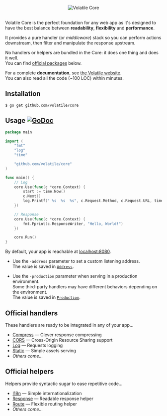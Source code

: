 <p align="center"><img src="http://volatile.whitedevops.com/images/repositories/core/logo.png" alt="Volatile Core" title="Volatile Core"><br><br></p>


Volatile Core is the perfect foundation for any web app as it's designed to have the best balance between **readability**, **flexibility** and **performance**.  

It provides a pure handler (or *middleware*) stack so you can perform actions downstream, then filter and manipulate the response upstream.

No handlers or helpers are bundled in the Core: it does one thing and does it well.  
You can find [official packages](#official-handlers) below.

For a complete **documentation**, see [the Volatile website](http://volatile.whitedevops.com).  
You can also read all the code (~100 LOC) within minutes.

## Installation

```Shell
$ go get github.com/volatile/core
```

## Usage [![GoDoc](https://godoc.org/github.com/volatile/core?status.svg)](https://godoc.org/github.com/volatile/core)

```Go
package main

import (
	"fmt"
	"log"
	"time"

	"github.com/volatile/core"
)

func main() {
	// Log
	core.Use(func(c *core.Context) {
		start := time.Now()
		c.Next()
		log.Printf(" %s  %s  %s", c.Request.Method, c.Request.URL, time.Since(start))
	})

	// Response
	core.Use(func(c *core.Context) {
		fmt.Fprint(c.ResponseWriter, "Hello, World!")
	})

	core.Run()
}
```

By default, your app is reachable at [localhost:8080](http://localhost:8080).

- Use the `-address` parameter to set a custom listening address.  
  The value is saved in [`Address`](https://godoc.org/github.com/volatile/core#Address).

- Use the `-production` parameter when serving in a production environment.  
  Some third-party handlers may have different behaviors depending on the environment.  
  The value is saved in [`Production`](https://godoc.org/github.com/volatile/core#Production).

## Official handlers

These handlers are ready to be integrated in any of your app…

- [Compress](https://github.com/volatile/compress) — Clever response compressing
- [CORS](https://github.com/volatile/cors) — Cross-Origin Resource Sharing support
- [Log](https://github.com/volatile/log) — Requests logging
- [Static](https://github.com/volatile/static) — Simple assets serving
- *Others come…*

## Official helpers

Helpers provide syntactic sugar to ease repetitive code…

- [I18n](https://github.com/volatile/i18n) — Simple internationalization
- [Response](https://github.com/volatile/response) — Readable response helper
- [Route](https://github.com/volatile/route) — Flexible routing helper
- *Others come…*
